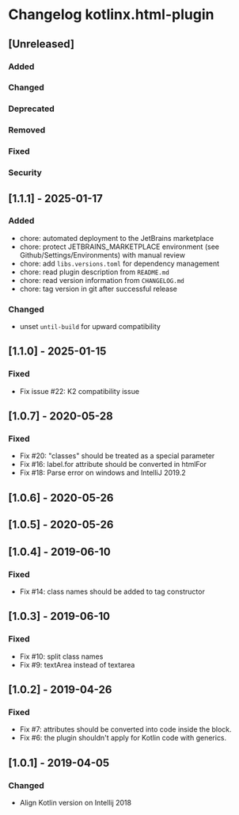 <!-- Keep a Changelog guide -> https://keepachangelog.com -->

# Changelog kotlinx.html-plugin 

## [Unreleased]

### Added

### Changed

### Deprecated

### Removed

### Fixed

### Security

## [1.1.1] - 2025-01-17
### Added
- chore: automated deployment to the JetBrains marketplace
- chore: protect JETBRAINS_MARKETPLACE environment (see Github/Settings/Environments) with manual review
- chore: add `libs.versions.toml` for dependency management
- chore: read plugin description from `README.md`
- chore: read version information from `CHANGELOG.md`
- chore: tag version in git after successful release
### Changed
- unset `until-build` for upward compatibility


## [1.1.0] - 2025-01-15
### Fixed
- Fix issue #22: K2 compatibility issue


## [1.0.7] - 2020-05-28
### Fixed
- Fix #20: "classes" should be treated as a special parameter
- Fix #16: label.for attribute should be converted in htmlFor
- Fix #18: Parse error on windows and IntelliJ 2019.2


## [1.0.6] - 2020-05-26


## [1.0.5] - 2020-05-26


## [1.0.4] - 2019-06-10
### Fixed
- Fix #14: class names should be added to tag constructor


## [1.0.3] - 2019-06-10
### Fixed
- Fix #10: split class names
- Fix #9: textArea instead of textarea


## [1.0.2] - 2019-04-26
### Fixed
- Fix #7: attributes should be converted into code inside the block.
- Fix #6: the plugin shouldn't apply for Kotlin code with generics.


## [1.0.1] - 2019-04-05
### Changed
- Align Kotlin version on Intellij 2018


